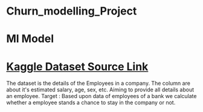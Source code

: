 # Churn_modelling_Project
# Ml Model
# [Kaggle Dataset Source Link](https://www.kaggle.com/datasets/shubh0799/churn-modelling)
The dataset is the details of the Employees in a company.
The column are about it's estimated salary, age, sex, etc. Aiming to provide all details about an employee.
Target : Based upon data of employees of a bank we calculate whether a employee stands a chance to stay in the company or not. 
